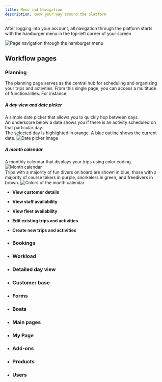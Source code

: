 ```yaml
---
title: Menu and Navigation
description: Know your way around the platform
---
```


After logging into your account, all navigation through the platform starts with the hamburger menu in the top-left corner of your screen.

![Page navigation through the hamburger menu](/images/Page_navigation_through_hamburger_menu.png)

## Workflow pages

### Planning

The planning page serves as the central hub for scheduling and organizing your trips and activities. From this single page, you can access a multitude of functionalities. For instance:

##### A day view and date picker
A simple date picker that allows you to quickly hop between days. <br>
An underscore below a date shows you if there is an activity scheduled on that particular day. <br>
The selected day is highlighted in orange. A blue outline shows the current date. 
![Date picker image](/images/Date_picker.png)

##### A month calendar
A monthly calendar that displays your trips using color coding.
![Month calendar](/images/Month_calendar.png) <br>
Trips with a majority of fun divers on board are shown in blue, those with a majority of course takers in purple, snorkelers in green, and freedivers in brown.
![Colors of the month calendar](/images/Colors_month_calendar.png)

- **View customer details**
- **View staff availability**
- **View fleet availability**
- **Edit existing trips and activities**
- **Create new trips and activities**

- ### Bookings

- ### Workload

- ### Detailed day view

- ### Customer base

- ### Forms

- ### Boats

- ### Main pages

- ### My Page

- ### Add-ons

- ### Products

- ### Users
